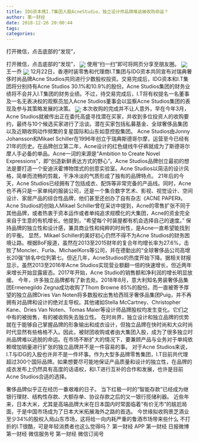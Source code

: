 ```yaml
---
title: IDG资本携I.T集团入股AcneStudio，独立设计师品牌难逃被收购命运？
author: 第一财经
date: 2018-12-26 20:00:44
tags: 
categories: 
---
```

打开微信，点击底部的“发现”，
<!-- more -->
打开微信，点击底部的“发现”，
<img align="center" border="0" src="https://imgcdn.yicai.com/uppics/images/2018/12/17358f0a57c2d3e1842d7823c86969ff.jpg" />
使用“扫一扫”即可将网页分享至朋友圈。
<img align="center" border="0" src="https://imgcdn.yicai.com/uppics/images/2018/12/ba3ab21d409975e5e32144ea644f9975.jpg" />
王一乔
<img align="center" border="0" src="https://imgcdn.yicai.com/uppics/images/2018/12/ec22ab468dc06457a1207a0017af97ea.jpg" />
12月22日，香港时装零售和代理商I.T集团与IDG资本共同宣布对瑞典奢侈时尚品牌Acne Studios共同进行少数股权投资。交易完成后，IDG资本和I.T集团将分别持有Acne Studios 30.1%和10.9%的股份。Acne Studios集团的财务业绩将不会并入I.T集团的财务业绩。不过，待交易完成后，I.T将有权提名一名董事及一名无表决权的观察员加入Acne Studios董事会以监察Acne Studios集团的表现及参与其策略发展的决策。
<img align="center" border="0" src="https://imgcdn.yicai.com/uppics/images/2018/12/9caa1ccd8a5915f269a666bf04a49cff.jpg" />
本次收购的完成并不让人意外，早在今年3月，Acne Studios就被传出正在委托高盛寻找潜在买家，并收到多位投资人的收购要约，最终与10个候选买家进行了洽谈。潜在买家包括私募基金、全球奢侈品集团以及近期收购动作频繁的复星国际和山东如意控股集团。
Acne Studios由Jonny Johansson和Mikael Schiller在1996年创立于瑞典斯德哥尔摩，运营至今已经有21年的历史。在品牌创立第二年，Acne设计的红色缝线牛仔裤就成为了斯德哥尔摩人手必备的单品。Acne一词的来源是“Ambition to Create Novel Expressions”，即“创造新鲜表达方式的野心”。Acne Studios品牌创立最初的想法是要打造一个安迪沃霍博物馆式的创意实验室。Acne Studios以简洁的设计风格，简单而流畅的剪裁，干净冷淡的气质形成了独有的品牌特点。
21年后的今天，Acne Studios已经拥有了包括成衣、配饰等非常完备的产品线。同时，Acne也不再只是一家单纯的服装公司，还是一个集合数字艺术、影视、视觉设计、空间设计、家居产品的综合性品牌，他们甚至还创办了自有杂志《ACNE PAPER》。
Acne Studios的创始人Mikael Schiller曾在采访中提到，Acne的零售扩张不同于其他品牌，或者热衷于资本运作或者单纯追求规模化的大集团，Acne的资金完全来自于生意的有机增长。他提到，“希望每个时装屋都有机会选择自己的速度。”
保持品牌的独立性和设计感，兼具商业性和纯粹的时尚性，是Acne一直希望能找到的平衡。
显然，Mikael Schiller的美好初心仍然不得不为Acne Studios的财务困境让路。根据BoF报道，虽然在2013至2015财年的复合年均增长率为27.6%，击败了Moncler、Furla、MichaelKors等公司，并在德勤出的“全球奢侈品公司高增长20强”排名中位列第七。但近几年，AcneStudios的热度开始下降。据相关财报显示，虽然2013至2016年Acne Studios实现营业额翻一倍的快速增长，但近两年来增长开始显露疲态。2017年开始，Acne Studio的销售额和净利润的增长明显放缓。
今年，许多独立品牌都有了新去处。2018年8月，意大利知名男装奢侈品集团Ermenegildo Zegna成功收购了Thom Browne 85%的股份。而一直被寄予厚望的独立品牌Dries Van Noten将多数股权出售给西班牙奢侈品集团Puig，并不再拥有对品牌和设计的绝对主导权。其他诸如Stella McCartney、Christopher Kane、Dries Van Noten、Tomas Maier等设计师品牌股权均发生变化。它们之中有的被抛售，有的被收购失去独立性。
在时尚界，独立设计和独立品牌的优势就在于能够自己掌握品牌的形象输出和成衣设计，但独立品牌在快时尚和大众时尚时代显然有些格格不入。因此，被财团收购或者由大集团入股，成为了很多独立时尚品牌难以逃脱的命运。在市场不断扩大的情况下，要兼顾产品与业务对于单纯依赖增加销量进行扩张的独立品牌并不是一件容易的事。
对于Acne Studios来说，I.T与IDG的入股也许并不是一件坏事。作为大型多品牌零售集团，I.T目前共代理超过300个国际品牌。如果想要尽可能地保证产品质量和设计的独立性，在品牌的成衣发布上仍然具有高度的话语权，和I.T进行互补的合作和发展，也许是目前Acne Studios合适的选择。
 
 
奢侈品牌似乎正在经历一番艰难的日子。
当下红极一时的“智能存款”已经成为继银行理财、结构性存款、大额存单、协议存款之后的又一银行揽储利器。
近些年来，日本大米，尤其是高端品牌大米在日本国内时常面临着“有价无市”的尴尬局面，于是中国市场成为了日本大米拓展海外之路的首选。
今世缘拟收购景芝酒业至少34%的股权入局山东市场，这将给一向内耗严重的鲁酒市场带来些什么
不打折的I.T很酷，可是年轻消费者也这么觉得吗？
第一财经
APP
第一财经
日报微博
第一财经
微信服务号
第一财经
微信订阅号
